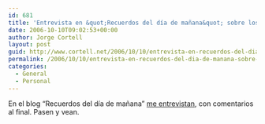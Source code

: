 ```yaml
---
id: 681
title: 'Entrevista en &quot;Recuerdos del dí­a de mañana&quot; sobre los blogs'
date: 2006-10-10T09:02:53+00:00
author: Jorge Cortell
layout: post
guid: http://www.cortell.net/2006/10/10/entrevista-en-recuerdos-del-dia-de-manana-sobre-los-blogs/
permalink: /2006/10/10/entrevista-en-recuerdos-del-dia-de-manana-sobre-los-blogs/
categories:
  - General
  - Personal
---
```

En el blog &#8220;Recuerdos del dí­a de mañana&#8221; <a target="_blank" title="Entrevista" href="http://almadormida.blogspot.com/2006/10/entrevista-jorge-cortell-la-visin-no.html">me entrevistan</a>, con comentarios al final. Pasen y vean.